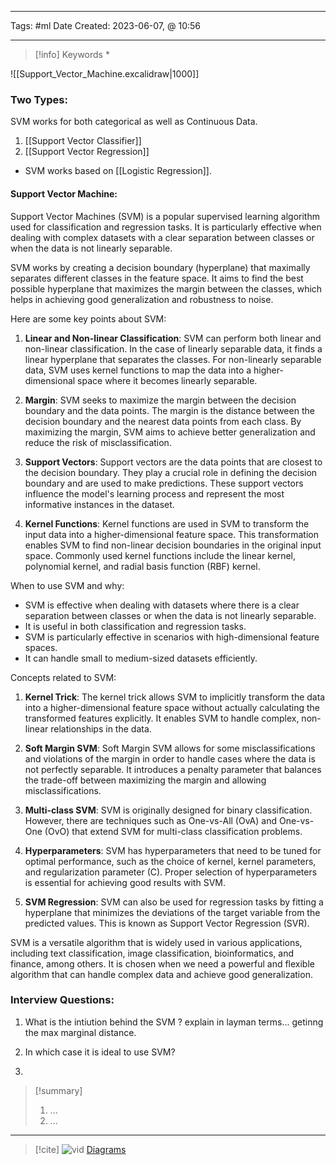 
------------------------- 
Tags: #ml 
Date Created:  2023-06-07, @ 10:56

---
>[!info] Keywords
>*

![[Support_Vector_Machine.excalidraw|1000]]
### Two Types:
SVM works for both categorical as well as  Continuous Data.

1. [[Support Vector Classifier]]
2. [[Support Vector Regression]]

- SVM works based on [[Logistic Regression]]. 

#### Support Vector Machine: 
Support Vector Machines (SVM) is a popular supervised learning algorithm used for classification and regression tasks. It is particularly effective when dealing with complex datasets with a clear separation between classes or when the data is not linearly separable.

SVM works by creating a decision boundary (hyperplane) that maximally separates different classes in the feature space. It aims to find the best possible hyperplane that maximizes the margin between the classes, which helps in achieving good generalization and robustness to noise.

Here are some key points about SVM:

1. **Linear and Non-linear Classification**: SVM can perform both linear and non-linear classification. In the case of linearly separable data, it finds a linear hyperplane that separates the classes. For non-linearly separable data, SVM uses kernel functions to map the data into a higher-dimensional space where it becomes linearly separable.
    
2. **Margin**: SVM seeks to maximize the margin between the decision boundary and the data points. The margin is the distance between the decision boundary and the nearest data points from each class. By maximizing the margin, SVM aims to achieve better generalization and reduce the risk of misclassification.
    
3. **Support Vectors**: Support vectors are the data points that are closest to the decision boundary. They play a crucial role in defining the decision boundary and are used to make predictions. These support vectors influence the model's learning process and represent the most informative instances in the dataset.
    
4. **Kernel Functions**: Kernel functions are used in SVM to transform the input data into a higher-dimensional feature space. This transformation enables SVM to find non-linear decision boundaries in the original input space. Commonly used kernel functions include the linear kernel, polynomial kernel, and radial basis function (RBF) kernel.
    

When to use SVM and why:

- SVM is effective when dealing with datasets where there is a clear separation between classes or when the data is not linearly separable.
- It is useful in both classification and regression tasks.
- SVM is particularly effective in scenarios with high-dimensional feature spaces.
- It can handle small to medium-sized datasets efficiently.

Concepts related to SVM:

1. **Kernel Trick**: The kernel trick allows SVM to implicitly transform the data into a higher-dimensional feature space without actually calculating the transformed features explicitly. It enables SVM to handle complex, non-linear relationships in the data.
    
2. **Soft Margin SVM**: Soft Margin SVM allows for some misclassifications and violations of the margin in order to handle cases where the data is not perfectly separable. It introduces a penalty parameter that balances the trade-off between maximizing the margin and allowing misclassifications.
    
3. **Multi-class SVM**: SVM is originally designed for binary classification. However, there are techniques such as One-vs-All (OvA) and One-vs-One (OvO) that extend SVM for multi-class classification problems.
    
4. **Hyperparameters**: SVM has hyperparameters that need to be tuned for optimal performance, such as the choice of kernel, kernel parameters, and regularization parameter (C). Proper selection of hyperparameters is essential for achieving good results with SVM.
    
5. **SVM Regression**: SVM can also be used for regression tasks by fitting a hyperplane that minimizes the deviations of the target variable from the predicted values. This is known as Support Vector Regression (SVR).
    

SVM is a versatile algorithm that is widely used in various applications, including text classification, image classification, bioinformatics, and finance, among others. It is chosen when we need a powerful and flexible algorithm that can handle complex data and achieve good generalization.



### Interview Questions:
1. What is the intiution behind the SVM ? explain in layman terms...
	getinng the max marginal distance. 

2. In which case it is ideal to use SVM?
3. 






>[!summary] 
>1. ...
>2. ...

----
>[!cite]
> ![vid](https://youtu.be/H9yACitf-KM)
> [Diagrams](obsidian://open?vault=My%20Data%20Science%20Notes&file=Excalidraw%2FSupport_Vector_Machine.excalidraw)
